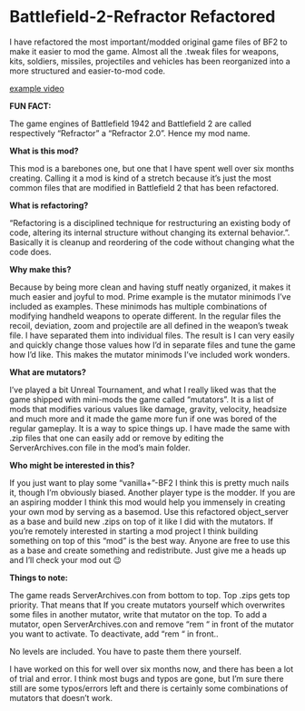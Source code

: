 # Battlefield-2-Refractor Refactored
I have refactored the most important/modded original game files of BF2 to make it easier to mod the game. Almost all the .tweak files for weapons, kits, soldiers, missiles, projectiles and vehicles has been reorganized into a more structured and easier-to-mod code. 

[example video](https://www.youtube.com/watch?v=2x9gC90GA2s)


<b>FUN FACT:</b>

The game engines of Battlefield 1942 and Battlefield 2 are called respectively “Refractor” a “Refractor 2.0”. Hence my mod name.

<b>What is this mod?</b>

This mod is a barebones one, but one that I have spent well over six months creating. Calling it a mod is kind of a stretch because it’s just the most common files that are modified in Battlefield 2 that has been refactored.

<b>What is refactoring?</b>

“Refactoring is a disciplined technique for restructuring an existing body of code, altering its internal structure without changing its external behavior.”. Basically it is cleanup and reordering of the code without changing what the code does.

<b>Why make this?</b>

Because by being more clean and having stuff neatly organized, it makes it much easier and joyful to mod. Prime example is the mutator minimods I’ve included as examples. These minimods has multiple combinations of modifying handheld weapons to operate different. In the regular files the recoil, deviation, zoom and projectile are all defined in the weapon’s tweak file. I have separated them into individual files. The result is I can very easily and quickly change those values how I’d in separate files and tune the game how I’d like. This makes the mutator minimods I’ve included work wonders.

<b>What are mutators?</b>

I’ve played a bit Unreal Tournament, and what I really liked was that the game shipped with mini-mods the game called “mutators”. It is a list of mods that modifies various values like damage, gravity, velocity, headsize and much more and it made the game more fun if one was bored of the regular gameplay. It is a way to spice things up. I have made the same with .zip files that one can easily add or remove by editing the ServerArchives.con file in the mod’s main folder.

<b>Who might be interested in this?</b>

If you just want to play some “vanilla+”-BF2 I think this is pretty much nails it, though I’m obviously biased. Another player type is the modder. If you are an aspiring modder I think this mod would help you immensely in creating your own mod by serving as a basemod. Use this refactored object_server as a base and build new .zips on top of it like I did with the mutators. If you’re remotely interested in starting a mod project I think building something on top of this “mod” is the best way. Anyone are free to use this as a base and create something and redistribute. Just give me a heads up and I’ll check your mod out 😉

<b>Things to note:</b>

The game reads ServerArchives.con from bottom to top. Top .zips gets top priority. That means that If you create mutators yourself which overwrites some files in another mutator, write that mutator on the top. To add a mutator, open ServerArchives.con and remove “rem “ in front of the mutator you want to activate. To deactivate, add “rem “ in front..

No levels are included. You have to paste them there yourself.

I have worked on this for well over six months now, and there has been a lot of trial and error. I think most bugs and typos are gone, but I’m sure there still are some typos/errors left and there is certainly some combinations of mutators that doesn’t work.
